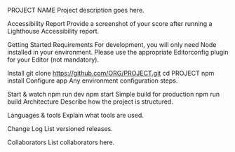 PROJECT NAME
Project description goes here.

Accessibility Report
Provide a screenshot of your score after running a Lighthouse Accessibility report.

Getting Started
Requirements
For development, you will only need Node installed in your environment. Please use the appropriate Editorconfig plugin for your Editor (not mandatory).

Install
git clone https://github.com/ORG/PROJECT.git
cd PROJECT
npm install
Configure app
Any environment configuration steps.

Start & watch
npm run dev
npm start
Simple build for production
npm run build
Architecture
Describe how the project is structured.

Languages & tools
Explain what tools are used.

Change Log
List versioned releases.

Collaborators
List collaborators here.
